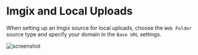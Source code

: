 # Imgix and Local Uploads

When setting up an Imgix source for local uploads, choose the `Web Folder` source type and specify your domain in the `Base URL` settings.

![screenshot](/assets/imgix_source.png)
